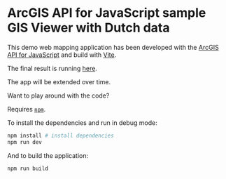 # ArcGIS API for JavaScript sample GIS Viewer with Dutch data

This demo web mapping application has been developed with the [ArcGIS API for JavaScript](https://developers.arcgis.com/javascript/latest/) and build with [Vite](https://vitejs.dev/).

The final result is running [here](https://twiav.nl/nl/arcgis/viewer/).

The app will be extended over time.

Want to play around with the code?

Requires [`npm`](https://www.npmjs.com/).

To install the dependencies and run in debug mode:

```bash
npm install # install dependencies
npm run dev
```

And to build the application:

```bash
npm run build
```